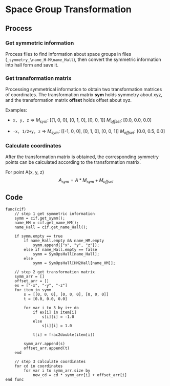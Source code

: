# Space Group Transformation

## Process

### Get symmetric information

Process files to find information about space groups in files (`_symmetry_\name_H-M\name_Hall`), then convert the symmetric information into hall form and save it.

### Get transformation matrix

Processing symmetrical information to obtain two transformation matrices of coordinates. The transformation matrix **sym** holds symmetry about xyz, and the transformation matrix **offset** holds offset about xyz.


Examples:

* `x, y, z` $\Rightarrow$ $M_{sym}$: \[[1, 0, 0], [0, 1, 0], [0, 0, 1]]  $M_{offset}$: [0.0, 0.0, 0.0]

* `-x, 1/2+y, z` $\Rightarrow$  $M_{sym}$: \[[-1, 0, 0], [0, 1, 0], [0, 0, 1]]  $M_{offset}$: [0.0, 0.5, 0.0]


### Calculate coordinates

After the transformation matrix is obtained, the corresponding symmetry points can be calculated according to the transformation matrix.

For point A(x, y, z)
    $$A_{sym} = A * M_{sym} + M_{offset}$$

## Code
```
func(cif)
    // step 1 get symmetric information
    symm = cif.get_symm();
    name_HM = cif.get_name_HM();
    name_Hall = cif.get_name_Hall();

    if symm.empty == true
        if name_Hall.empty && name_HM.empty 
            symm.append({"x", "y", "z"});
        else if name_Hall.empty == false
            symm = SymOpsHall[name_Hall];
        else
            symm = SymOpsHall[HM2Hall[name_HM]];

    // step 2 get transformation matrix
    symm_arr = []
    offset_arr = []
    ex = ["-x", "-y", "-z"]
    for item in symm
        s = [[0, 0, 0], [0, 0, 0], [0, 0, 0]]
        t = [0.0, 0.0, 0.0]

        for var i to 3 by i++ do
            if ex[i] in item[i]
                s[i][i] = -1.0
            else
                s[i][i] = 1.0

            t[i] = frac2double(item[i])
        
        symm_arr.append(s)
        offset_arr.append(t)
    end

    // step 3 calculate coordinates
    for cd in coordinates
        for var i to symm_arr.size by 
            new_cd = cd * symm_arr[i] + offset_arr[i]
end func
```